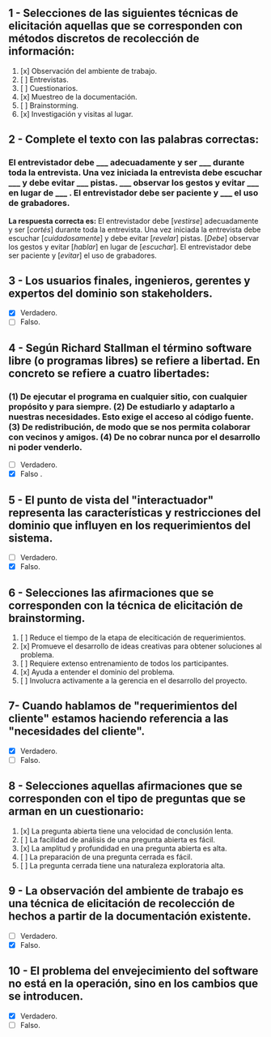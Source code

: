 ## 1 - Selecciones de las siguientes técnicas de elicitación aquellas que se corresponden con métodos discretos de recolección de información:

1. [x] Observación del ambiente de trabajo.
2. [ ] Entrevistas.
3. [ ] Cuestionarios.
4. [x] Muestreo de la documentación.
5. [ ] Brainstorming.
6. [x] Investigación y visitas al lugar.

## 2 - Complete el texto con las palabras correctas:

### El entrevistador debe \___ adecuadamente y ser \___ durante toda la entrevista. Una vez iniciada la entrevista debe escuchar \___ y debe evitar \___ pistas. \___ observar los gestos y evitar \___ en lugar de \___ . El entrevistador debe ser paciente y \___ el uso de grabadores.


**La respuesta correcta es:** El entrevistador debe [*vestirse*] adecuadamente y ser [*cortés*] durante toda la entrevista. Una vez iniciada la entrevista debe escuchar [*cuidadosamente*] y debe evitar [*revelar*] pistas. [*Debe*] observar los gestos y evitar [*hablar*] en lugar de [*escuchar*]. El entrevistador debe ser paciente y [*evitar*] el uso de grabadores.

## 3 - Los usuarios finales,  ingenieros, gerentes y expertos del dominio son stakeholders.

- [x] Verdadero.
- [ ] Falso.

## 4 - Según Richard Stallman el término software libre (o programas libres) se refiere a libertad. En concreto se refiere a cuatro libertades: 

### (1) De ejecutar el programa en cualquier sitio, con cualquier propósito y para siempre. (2) De estudiarlo y adaptarlo a nuestras necesidades. Esto exige el acceso al código fuente. (3) De redistribución, de modo que se nos permita colaborar con vecinos y amigos. (4) De no cobrar nunca por el desarrollo ni poder venderlo.

- [ ] Verdadero.
- [x] Falso .

## 5 - El punto de vista del "interactuador" representa las características y restricciones del dominio que influyen en los requerimientos del sistema.

- [ ] Verdadero.
- [x] Falso.

## 6 - Selecciones las afirmaciones que se corresponden con la técnica de elicitación de brainstorming.

1. [ ] Reduce el tiempo de la etapa de eleciticación de requerimientos.
2. [x] Promueve el desarrollo de ideas creativas para obtener soluciones al problema.
3. [ ] Requiere extenso entrenamiento de todos los participantes.
4. [x] Ayuda a entender el dominio del problema.
5. [ ] Involucra activamente a la gerencia en el desarrollo del proyecto.

## 7-  Cuando hablamos de "requerimientos del cliente" estamos haciendo referencia a las "necesidades del cliente".

- [x] Verdadero.
- [ ] Falso.

## 8 - Selecciones aquellas afirmaciones que se corresponden con el tipo de preguntas  que se arman en un cuestionario:

1. [x] La pregunta abierta tiene una velocidad de conclusión lenta.
2. [ ] La facilidad de análisis de una pregunta abierta es fácil.
3. [x] La amplitud y profundidad en una pregunta abierta es alta.
4. [ ] La preparación de una pregunta cerrada es fácil.
5. [ ] La pregunta cerrada tiene una naturaleza exploratoria alta.

## 9 - La observación del ambiente de trabajo es una técnica de elicitación de recolección de hechos a partir de la documentación existente.

- [ ] Verdadero.
- [x] Falso.

## 10 - El problema del envejecimiento del software no está en la operación, sino en los cambios que se introducen.

- [x] Verdadero.
- [ ] Falso.
